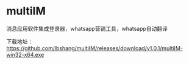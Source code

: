 # multiIM
消息应用软件集成登录器，whatsapp营销工具，whatsapp自动翻译

下载地址：https://github.com/lbshang/multiIM/releases/download/v1.0.1/multiIM-win32-x64.exe
